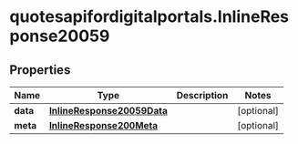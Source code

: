 # quotesapifordigitalportals.InlineResponse20059

## Properties

Name | Type | Description | Notes
------------ | ------------- | ------------- | -------------
**data** | [**InlineResponse20059Data**](InlineResponse20059Data.md) |  | [optional] 
**meta** | [**InlineResponse200Meta**](InlineResponse200Meta.md) |  | [optional] 


